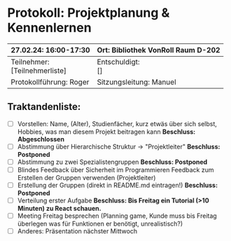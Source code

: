 # Protokoll: Projektplanung & Kennenlernen

| 27.02.24: 16:00-17:30              | Ort: Bibliothek VonRoll Raum D-202 |
| ---------------------------------- | ---------------------------------- |
| Teilnehmer:<br />[Teilnehmerliste] | Entschuldigt:<br />[]              |
| Protokollführung: Roger           | Sitzungsleitung: Manuel            |

## Traktandenliste:

* [ ] Vorstellen: Name, (Alter), Studienfächer, kurz etwäs über sich selbst,
  Hobbies, was man diesem Projekt beitragen kann
  **Beschluss: Abgeschlossen**
* [ ] Abstimmung über Hierarchische Struktur -> "Projektleiter"
  **Beschluss: Postponed**
* [ ] Abstimmung zu zwei Spezialistengruppen
  **Beschluss: Postponed**
* [ ] Blindes Feedback über Sicherheit im Programmieren
  Feedback zum Erstellen der Gruppen verwenden (Projektleiter)
* [ ] Erstellung der Gruppen (direkt in README.md eintragen!)
  **Beschluss: Postponed**
* [ ] Verteilung erster Aufgabe
  **Beschluss: Bis Freitag ein Tutorial (>10 Minuten) zu React schauen.**
* [ ] Meeting Freitag besprechen (Planning game, Kunde muss bis Freitag
  überlegen was für Funktionen er benötigt, unrealistisch?)
* [ ] Anderes: Präsentation nächster Mittwoch
